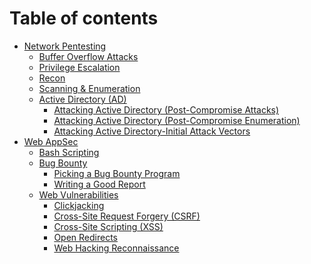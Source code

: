 # Table of contents

* [Network Pentesting](README.md)
  * [Buffer Overflow Attacks](<Network Pentesting/Buffer Overflow Attacks.md>)
  * [Privilege Escalation](<Network Pentesting/Privilege Escalation.md>)
  * [Recon](<Network Pentesting/Recon.md>)
  * [Scanning & Enumeration](<Network Pentesting/Scanning & Enumeration.md>)
  * [Active Directory (AD)](<Network Pentesting/Active Directory (AD)/README.md>)
    * [Attacking Active Directory (Post-Compromise Attacks)](<Network Pentesting/Active Directory (AD)/Attacking Active Directory (Post-Compromise Attacks).md>)
    * [Attacking Active Directory (Post-Compromise Enumeration)](<Network Pentesting/Active Directory (AD)/Attacking Active Directory (Post-Compromise Enumeration).md>)
    * [Attacking Active Directory-Initial Attack Vectors](<Network Pentesting/Active Directory (AD)/Attacking Active Directory-Initial Attack Vectors.md>)
* [Web AppSec](<Web AppSec/README.md>)
  * [Bash Scripting](<Web AppSec/Bash Scripting.md>)
  * [Bug Bounty](<Web AppSec/Bug Bounty/README.md>)
    * [Picking a Bug Bounty Program](<Web AppSec/Bug Bounty/Picking a Bug Bounty Program.md>)
    * [Writing a Good Report](<Web AppSec/Bug Bounty/Writing a Good Report.md>)
  * [Web Vulnerabilities](<Web AppSec/Web Vulnerabilities/README.md>)
    * [Clickjacking](<Web AppSec/Web Vulnerabilities/Clickjacking.md>)
    * [Cross-Site Request Forgery (CSRF)](<Web AppSec/Web Vulnerabilities/Cross-Site Request Forgery (CSRF).md>)
    * [Cross-Site Scripting (XSS)](<Web AppSec/Web Vulnerabilities/Cross-Site Scripting (XSS).md>)
    * [Open Redirects](<Web AppSec/Web Vulnerabilities/Open Redirects.md>)
    * [Web Hacking Reconnaissance](<Web AppSec/Web Vulnerabilities/Web Hacking Reconnaissance.md>)
